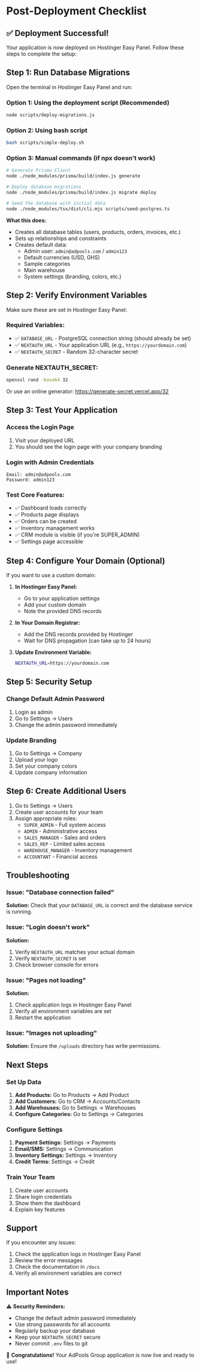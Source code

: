 # Post-Deployment Checklist

## ✅ Deployment Successful!

Your application is now deployed on Hostinger Easy Panel. Follow these steps to complete the setup:

## Step 1: Run Database Migrations

Open the terminal in Hostinger Easy Panel and run:

### Option 1: Using the deployment script (Recommended)
```bash
node scripts/deploy-migrations.js
```

### Option 2: Using bash script
```bash
bash scripts/simple-deploy.sh
```

### Option 3: Manual commands (if npx doesn't work)
```bash
# Generate Prisma Client
node ./node_modules/prisma/build/index.js generate

# Deploy database migrations
node ./node_modules/prisma/build/index.js migrate deploy

# Seed the database with initial data
node ./node_modules/tsx/dist/cli.mjs scripts/seed-postgres.ts
```

**What this does:**
- Creates all database tables (users, products, orders, invoices, etc.)
- Sets up relationships and constraints
- Creates default data:
  - Admin user: `admin@adpools.com` / `admin123`
  - Default currencies (USD, GHS)
  - Sample categories
  - Main warehouse
  - System settings (branding, colors, etc.)

## Step 2: Verify Environment Variables

Make sure these are set in Hostinger Easy Panel:

### Required Variables:
- ✅ `DATABASE_URL` - PostgreSQL connection string (should already be set)
- ✅ `NEXTAUTH_URL` - Your application URL (e.g., `https://yourdomain.com`)
- ✅ `NEXTAUTH_SECRET` - Random 32-character secret

### Generate NEXTAUTH_SECRET:
```bash
openssl rand -base64 32
```

Or use an online generator: https://generate-secret.vercel.app/32

## Step 3: Test Your Application

### Access the Login Page
1. Visit your deployed URL
2. You should see the login page with your company branding

### Login with Admin Credentials
```
Email: admin@adpools.com
Password: admin123
```

### Test Core Features:
- ✅ Dashboard loads correctly
- ✅ Products page displays
- ✅ Orders can be created
- ✅ Inventory management works
- ✅ CRM module is visible (if you're SUPER_ADMIN)
- ✅ Settings page accessible

## Step 4: Configure Your Domain (Optional)

If you want to use a custom domain:

1. **In Hostinger Easy Panel:**
   - Go to your application settings
   - Add your custom domain
   - Note the provided DNS records

2. **In Your Domain Registrar:**
   - Add the DNS records provided by Hostinger
   - Wait for DNS propagation (can take up to 24 hours)

3. **Update Environment Variable:**
   ```bash
   NEXTAUTH_URL=https://yourdomain.com
   ```

## Step 5: Security Setup

### Change Default Admin Password
1. Login as admin
2. Go to Settings → Users
3. Change the admin password immediately

### Update Branding
1. Go to Settings → Company
2. Upload your logo
3. Set your company colors
4. Update company information

## Step 6: Create Additional Users

1. Go to Settings → Users
2. Create user accounts for your team
3. Assign appropriate roles:
   - `SUPER_ADMIN` - Full system access
   - `ADMIN` - Administrative access
   - `SALES_MANAGER` - Sales and orders
   - `SALES_REP` - Limited sales access
   - `WAREHOUSE_MANAGER` - Inventory management
   - `ACCOUNTANT` - Financial access

## Troubleshooting

### Issue: "Database connection failed"
**Solution:** Check that your `DATABASE_URL` is correct and the database service is running.

### Issue: "Login doesn't work"
**Solution:** 
1. Verify `NEXTAUTH_URL` matches your actual domain
2. Verify `NEXTAUTH_SECRET` is set
3. Check browser console for errors

### Issue: "Pages not loading"
**Solution:**
1. Check application logs in Hostinger Easy Panel
2. Verify all environment variables are set
3. Restart the application

### Issue: "Images not uploading"
**Solution:** Ensure the `/uploads` directory has write permissions.

## Next Steps

### Set Up Data
1. **Add Products:** Go to Products → Add Product
2. **Add Customers:** Go to CRM → Accounts/Contacts
3. **Add Warehouses:** Go to Settings → Warehouses
4. **Configure Categories:** Go to Settings → Categories

### Configure Settings
1. **Payment Settings:** Settings → Payments
2. **Email/SMS:** Settings → Communication
3. **Inventory Settings:** Settings → Inventory
4. **Credit Terms:** Settings → Credit

### Train Your Team
1. Create user accounts
2. Share login credentials
3. Show them the dashboard
4. Explain key features

## Support

If you encounter any issues:
1. Check the application logs in Hostinger Easy Panel
2. Review the error messages
3. Check the documentation in `/docs`
4. Verify all environment variables are correct

## Important Notes

⚠️ **Security Reminders:**
- Change the default admin password immediately
- Use strong passwords for all accounts
- Regularly backup your database
- Keep your `NEXTAUTH_SECRET` secure
- Never commit `.env` files to git

🎉 **Congratulations!**
Your AdPools Group application is now live and ready to use!

